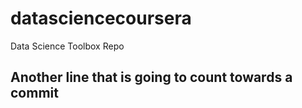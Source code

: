 # datasciencecoursera
Data Science Toolbox Repo

## Another line that is going to count towards a commit
